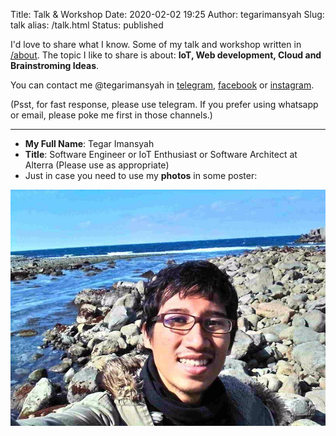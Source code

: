 Title: Talk & Workshop
Date: 2020-02-02 19:25
Author: tegarimansyah
Slug: talk
alias: /talk.html
Status: published

I'd love to share what I know. Some of my talk and workshop written in [/about](/pages/about). The topic I like to share is about: **IoT, Web development, Cloud and Brainstroming Ideas**. 

You can contact me @tegarimansyah in [telegram](https://t.me/tegarimansyah), [facebook](https://fb.me/tegarimansyah) or [instagram](https://instagram.com/tegarimansyah). 

(Psst, for fast response, please use telegram. If you prefer using whatsapp or email, please poke me first in those channels.)

---

* **My Full Name**: Tegar Imansyah
* **Title**: Software Engineer or IoT Enthusiast or Software Architect at Alterra (Please use as appropriate)
* Just in case you need to use my **photos** in some poster:

![tegar](../assets/images/me.jpg)
